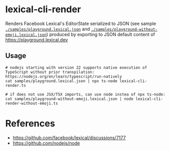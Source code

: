 # lexical-cli-render
Renders Facebook Lexical's EditorState serialized to JSON (see sample [`./samples/playground.lexical.json`](./samples/playground.lexical.json) and [`./samples/playground-without-emoji.lexical.json`](./samples/playground-without-emoji.lexical.json)) produced by exporting to JSON default content of https://playground.lexical.dev 

## Usage

```shell
# nodejs starting with version 22 supports native execution of TypeScript without prior transpilation: https://nodejs.org/en/learn/typescript/run-natively
cat samples/playground.lexical.json | npx ts-node lexical-cli-render.ts

# if does not use JSX/TSX imports, can use node instea of npx ts-node:
cat samples/playground-without-emoji.lexical.json | node lexical-cli-render-without-emoji.ts
```

# References
- https://github.com/facebook/lexical/discussions/7177
- https://github.com/nodejs/node
